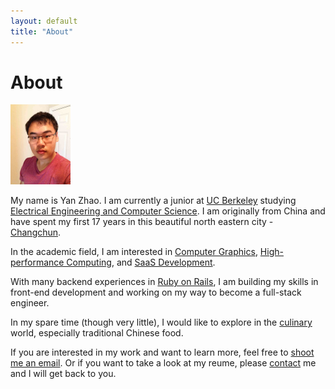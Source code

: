 ```yaml
---
layout: default
title: "About"
---
```

# About

<img src="../images/me_min.jpg" class="inline-left" width="96" height="128">

My name is Yan Zhao. I am currently a junior at [UC Berkeley](http://www.berkeley.edu/) studying [Electrical Engineering and Computer Science](http://www.eecs.berkeley.edu). I am originally from China and have spent my first 17 years in this beautiful north eastern city - [Changchun](http://en.wikipedia.org/wiki/Changchun).

In the academic field, I am interested in [Computer Graphics][CG], [High-performance Computing][HPC], and [SaaS Development][SaaS].

With many backend experiences in [Ruby on Rails](http://rubyonrails.org), I am building my skills in front-end development and working on my way to become a full-stack engineer.

In my spare time (though very little), I would like to explore in the [culinary](/culinary) world, especially traditional Chinese food.

If you are interested in my work and want to learn more, feel free to [shoot me an email](mailto:zhaoyan1117@gmail.com). Or if you want to take a look at my reume, please [contact][resume_request] me and I will get back to you.

<!-- TODO: Update link to projects.-->

[CG]: /project/cloth_sim
[HPC]: /project/sejits
[SaaS]: /project/peakdemand
[resume_request]: mailto:zhaoyan1117@gmail.com?subject=[Resume]&body=I%20would%20like%20a%20copy%20of%20your%20resume.%0A%0AThanks.